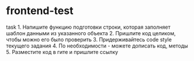 # frontend-test
 
task
    1. Напишите функцию подготовки строки, которая заполняет шаблон данными из указанного объекта
    2. Пришлите код целиком, чтобы можно его было проверить
    3. Придерживайтесь code style текущего задания
    4. По необходимости - можете дописать код, методы
    5. Разместите код в гите и пришлите ссылку
